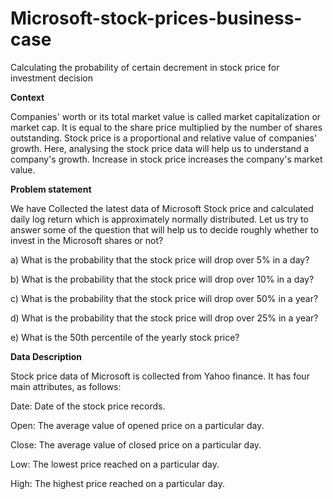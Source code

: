 # Microsoft-stock-prices-business-case
Calculating the probability of certain decrement in stock price for investment decision

**Context**

Companies' worth or its total market value is called market capitalization or market cap. It is equal to the share price multiplied by the number of shares outstanding. Stock price is a proportional and relative value of companies' growth. Here, analysing the stock price data will help us to understand a company's growth. Increase in stock price increases the company's market value.

**Problem statement**

We have Collected the latest data of Microsoft Stock price and calculated daily log return which is approximately normally distributed. Let us try to answer some of the question that will help us to decide roughly whether to invest in the Microsoft shares or not?

a) What is the probability that the stock price will drop over 5% in a day?

b) What is the probability that the stock price will drop over 10% in a day?

c) What is the probability that the stock price will drop over 50% in a year?

d) What is the probability that the stock price will drop over 25% in a year?

e) What is the 50th percentile of the yearly stock price?

**Data Description**

Stock price data of Microsoft is collected from Yahoo finance. It has four main attributes, as follows:

Date: Date of the stock price records.

Open: The average value of opened price on a particular day.

Close: The average value of closed price on a particular day.

Low: The lowest price reached on a particular day.

High: The highest price reached on a particular day.
